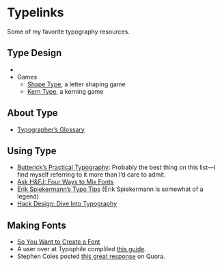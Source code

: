 # Typelinks
Some of my favorite typography resources.

## Type Design
*
* Games
    * [Shape Type](http://shape.method.ac), a letter shaping game
    * [Kern Type](http://type.method.ac), a kerning game

## About Type
* [Typographer’s Glossary](https://playtype.com/about/typefaces/glossary)

## Using Type
* [Butterick’s Practical Typography](http://practicaltypography.com): Probably the best thing on this list—I find myself referring to it more than I’d care to admit.
* [Ask H&FJ: Four Ways to Mix Fonts](http://www.typography.com/email/2010_03/index.htm)
* [Erik Spiekermann’s Typo Tips](http://classic.fontshop.com/education/pdf/typo_tips.pdf) (Erik Spiekermann is somewhat of a legend)
* [Hack Design: Dive Into Typography](https://hackdesign.org/lessons/2)

## Making Fonts
* [So You Want to Create a Font](http://ilovetypography.com/2007/10/22/so-you-want-to-create-a-font-part-1/)
* A user over at Typophile compliled [this guide](http://typophile.com/node/12369).
* Stephen Coles posted [this great response](http://www.quora.com/What-is-some-good-advice-for-aspiring-hobbyist-type-designers) on Quora.

